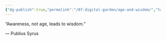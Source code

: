 ```yaml
---
{"dg-publish":true,"permalink":"/07-digital-garden/age-and-wisdom/","tags":["ath","quotes"],"updated":"2025-04-07T15:22:58.179-07:00"}
---
```


“Awareness, not age, leads to wisdom.” 

— Publius Syrus